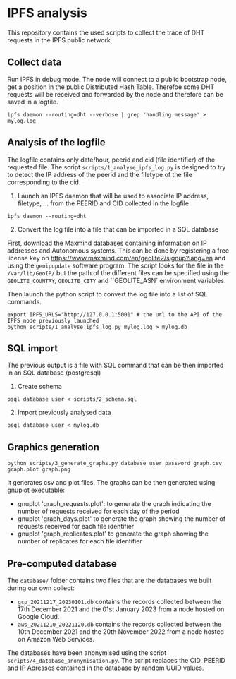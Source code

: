 # IPFS analysis

This repository contains the used scripts to collect the trace of DHT requests in the IPFS public network

## Collect data

Run IPFS in debug mode.
The node will connect to a public bootstrap node, get a position in the public Distributed Hash Table.
Therefoe some DHT requests will be received and forwarded by the node and therefore can be saved in a logfile.

```
ìpfs daemon --routing=dht --verbose | grep 'handling message' > mylog.log 
```



## Analysis of the logfile

The logfile contains only date/hour, peerid and cid (file identifier) of the requested file.
The script `scripts/1_analyse_ipfs_log.py` is designed to try to detect the IP address of the peerid and the filetype of the file corresponding to the cid.


1. Launch an IPFS daemon that will be used to associate IP address, filetype, ... from the PEERID and CID collected in the logfile
```
ìpfs daemon --routing=dht
```

2. Convert the log file into a file that can be imported in a SQL database

First, download the Maxmind databases containing information on IP addresses and Autonomous systems.
This can be done by registering a free license key on https://www.maxmind.com/en/geolite2/signup?lang=en and using the ``geoipupdate`` software program.
The script looks for the file in the `/var/lib/GeoIP/` but the path of the different files can be specified using the `GEOLITE_COUNTRY`, `GEOLITE_CITY` and ``GEOLITE_ASN` environment variables.

Then launch the python script to convert the log file into a list of SQL commands.
```
export IPFS_URLS="http://127.0.0.1:5001" # the url to the API of the IPFS node previously launched
python scripts/1_analyse_ipfs_log.py mylog.log > mylog.db
```

## SQL import

The previous output is a file with SQL command that can be then imported in an SQL database (postgresql)

1. Create schema

```
psql database user < scripts/2_schema.sql
```

2. Import previously analysed data
```
psql database user < mylog.db
```

## Graphics generation

```
python scripts/3_generate_graphs.py database user password graph.csv graph.plot graph.png
```

It generates csv and plot files. The graphs can be then generated using gnuplot executable:

 - gnuplot 'graph_requests.plot': to generate the graph indicating the number of requests received for each day of the period
 - gnuplot 'graph_days.plot' to generate the graph showing the number of requests received for each file identifier
 - gnuplot 'graph_replicates.plot' to generate the graph showing the number of replicates for each file identifier


## Pre-computed database

The `database/` folder contains two files that are the databases we built during our own collect:
 - `gcp_20211217_20230101.db` contains the records collected between the 17th December 2021 and the 01st January 2023 from a node hosted on Google Cloud.
 - `aws_20211210_20221120.db` contains the records collected between the 10th December 2021 and the 20th November 2022 from a node hosted on Amazon Web Services.

The databases have been anonymised using the script `scripts/4_database_anonymisation.py`. The script replaces the CID, PEERID and IP Adresses contained in the database by random UUID values.

